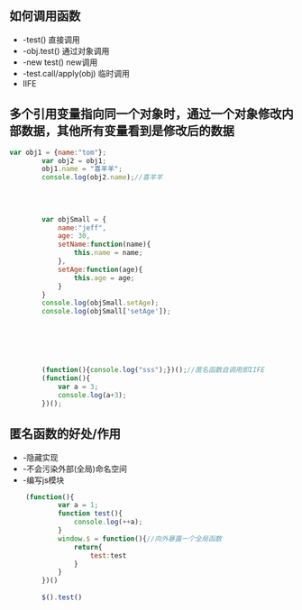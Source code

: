 ## 如何调用函数
* -test() 直接调用
* -obj.test() 通过对象调用
* -new test() new调用
* -test.call/apply(obj) 临时调用
* IIFE

## 多个引用变量指向同一个对象时，通过一个对象修改内部数据，其他所有变量看到是修改后的数据

```js
var obj1 = {name:"tom"};
		var obj2 = obj1;
		obj1.name = "喜羊羊";
		console.log(obj2.name);//喜羊羊
		
		
		
		
		var objSmall = {
			name:"jeff",
			age: 30,
			setName:function(name){
				this.name = name;
			},
			setAge:function(age){
				this.age = age;
			}
		} 
		console.log(objSmall.setAge);
		console.log(objSmall['setAge']);
		
		
		
		
		
		
		(function(){console.log("sss");})();//匿名函数自调用即IIFE
		(function(){
			var a = 3;
			console.log(a+3);
		})();
```

## 匿名函数的好处/作用
* -隐藏实现
* -不会污染外部(全局)命名空间
* -编写js模块
```js
	(function(){
			var a = 1;
			function test(){
				console.log(++a);
			}
			window.$ = function(){//向外暴露一个全局函数
				return{
					test:test
				}
			}
		})()
		
		$().test()
```